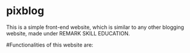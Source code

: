 # pixblog
This is a simple front-end website, which is similar to any other blogging website, made under REMARK SKILL EDUCATION.

#Functionalities of this website are:
